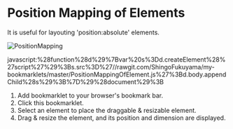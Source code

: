 # Position Mapping of Elements
It is useful for layouting 'position:absolute' elements.

![PositionMapping](https://raw2.github.com/ShingoFukuyama/images/master/PositionMapping.gif)

javascript:%28function%28d%29%7Bvar%20s%3Dd.createElement%28%27script%27%29%3Bs.src%3D%27//rawgit.com/ShingoFukuyama/my-bookmarklets/master/PositionMappingOfElement.js%27%3Bd.body.appendChild%28s%29%3B%7D%29%28document%29%3B

1. Add bookmarklet to your browser's bookmark bar.
2. Click this bookmarklet.
3. Select an element to place the draggable & resizable element.
4. Drag & resize the element, and its position and dimension are displayed.

